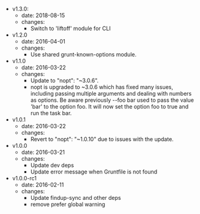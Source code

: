 - v1.3.0:
  - date: 2018-08-15
  - changes:
    - Switch to 'liftoff' module for CLI
- v1.2.0
  - date: 2016-04-01
  - changes:
    - Use shared grunt-known-options module.
- v1.1.0
  - date: 2016-03-22
  - changes:
    - Update to "nopt": "~3.0.6".
    - nopt is upgraded to ~3.0.6 which has fixed many issues, including passing multiple arguments and dealing with numbers as options.
      Be aware previously --foo bar used to pass the value 'bar' to the option foo. It will now set the option foo to true and run the task bar.
- v1.0.1
  - date: 2016-03-22
  - changes:
    - Revert to "nopt": "~1.0.10" due to issues with the update.
- v1.0.0
  - date: 2016-03-21
  - changes:
    - Update dev deps
    - Update error message when Gruntfile is not found
- v1.0.0-rc1
  - date: 2016-02-11
  - changes:
    - Update findup-sync and other deps
    - remove prefer global warning
